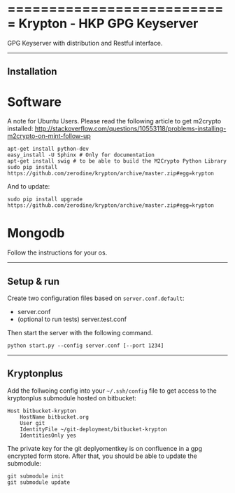 ===========================
Krypton - HKP GPG Keyserver
===========================

GPG Keyserver with distribution and Restful interface.

------------
Installation
------------

Software
========

A note for Ubuntu Users. Please read the following article to get m2crypto installed:
http://stackoverflow.com/questions/10553118/problems-installing-m2crypto-on-mint-follow-up

    apt-get install python-dev
    easy_install -U Sphinx # Only for documentation
    apt-get install swig # to be able to build the M2Crypto Python Library
    sudo pip install https://github.com/zerodine/krypton/archive/master.zip#egg=krypton

And to update:

    sudo pip install upgrade https://github.com/zerodine/krypton/archive/master.zip#egg=krypton

Mongodb
=======

Follow the instructions for your os.

-----------
Setup & run
-----------

Create two configuration files based on ``server.conf.default``:

 * server.conf
 * (optional to run tests) server.test.conf

Then start the server with the following command.

    python start.py --config server.conf [--port 1234]

-----------
Kryptonplus
-----------

Add the follwoing config into your ``~/.ssh/config`` file to get access to the kryptonplus submodule hosted on bitbucket:

    Host bitbucket-krypton
        HostName bitbucket.org
        User git
        IdentityFile ~/git-deployment/bitbucket-krypton
        IdentitiesOnly yes

The private key for the git deplyomentkey is on confluence in a gpg encrypted form store.
After that, you should be able to update the submodule:

    git submodule init
    git submodule update